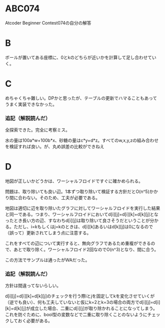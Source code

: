 # ABC074
Atcoder Beginner Contest074の自分の解答

# B
ボールが置いてある座標に、0とkのどちらが近いかを計算して足し合わせていく。

# C
めちゃくちゃ難しい。DPかと思ったが、テーブルの更新でハマることもあってうまく実装できなかった。

### 追記（解説読んだ）
全探索できた。完全に考察ミス。

水の量は100a\*w+100b\*x、砂糖の量はc\*y+d\*z。すべてのw,x,y,zの組み合わせを検証すれば良い。が、丸め誤差の比較ができねえ

# D
地図が正しいかどうかは、ワーシャルフロイドですぐに確かめられる。

問題は、取り除いても良い辺。1本ずつ取り除いて検証する方針だとO(n^5)かかり間に合わない。そのため、工夫が必要である。

地図は適切に辺を取り除いたグラフに対してワーシャルフロイドを実行した結果と同一である。つまり、ワーシャルフロイドにおいてd[i][j]=d[i][k]+d[k][j]となったとき長い方の辺、すなわちd[i][j]は取り除いて良さそうだということが分かる。ただし、i=kもしくはj=kのときは、d[i][k]あるいはd[k][j]は0になるので（誤って）更新されてしまう点に注意する。

これをすべての辺について実行すると、無向グラフであるため重複ができるので、あとで取り除く。ワーシャルフロイド2回なのでO(n^3)となり、間に合う。

この方法でサンプルは通ったがWAだった。

### 追記（解説読んだ）

方針は間違ってないらしい。

d[i][j]=d[i][k]+d[k][j]のチェックを行う際iとjを固定してkを変化させていくが（逆でも良い）、何も工夫していないと仮にk=2とk=3の場合の両方でd[i][j]=d[i][k]+d[k][j]が成立した場合、二重にd[i][j]が取り除かれることになってしまう。これを防ぐために、bool型の変数などで二重に取り除くことのないようにチェックしておく必要がある。